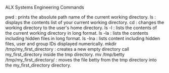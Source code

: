 ALX Systems Engineering Commands

pwd : prints the absolute path name of the current working directory.
ls : displays the contents list of your current working directory.
cd : changes the working directory to the user's home directory.
ls -l : lists the contents of the current working directory in long format.
ls -la : lists the contents including hidden files in long format.
ls -lna : lists content including hidden files, user and group IDs displayed numerically.
mkdir /tmp/my_first_directory : creates a new empty directory call my_first_directory inside the tmp directory.
mv /tmp/betty /tmp/my_first_directory/ : moves the file betty from the tmp directory into the my_first_directory directory. 
